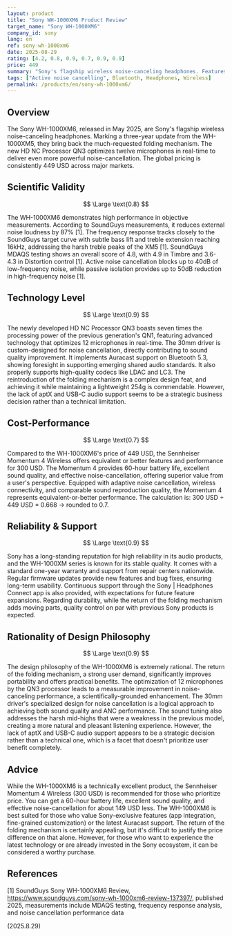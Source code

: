 ```yaml
---
layout: product
title: "Sony WH-1000XM6 Product Review"
target_name: "Sony WH-1000XM6"
company_id: sony
lang: en
ref: sony-wh-1000xm6
date: 2025-08-29
rating: [4.2, 0.8, 0.9, 0.7, 0.9, 0.9]
price: 449
summary: "Sony's flagship wireless noise-canceling headphones. Features the return of the folding mechanism and improved sound quality, with a better cost-performance."
tags: ["Active noise cancelling", Bluetooth, Headphones, Wireless]
permalink: /products/en/sony-wh-1000xm6/
---
```


## Overview

The Sony WH-1000XM6, released in May 2025, are Sony's flagship wireless noise-canceling headphones. Marking a three-year update from the WH-1000XM5, they bring back the much-requested folding mechanism. The new HD NC Processor QN3 optimizes twelve microphones in real-time to deliver even more powerful noise-cancellation. The global pricing is consistently 449 USD across major markets.

## Scientific Validity

$$ \Large \text{0.8} $$

The WH-1000XM6 demonstrates high performance in objective measurements. According to SoundGuys measurements, it reduces external noise loudness by 87% [1]. The frequency response tracks closely to the SoundGuys target curve with subtle bass lift and treble extension reaching 16kHz, addressing the harsh treble peaks of the XM5 [1]. SoundGuys MDAQS testing shows an overall score of 4.8, with 4.9 in Timbre and 3.6-4.3 in Distortion control [1]. Active noise cancellation blocks up to 40dB of low-frequency noise, while passive isolation provides up to 50dB reduction in high-frequency noise [1].

## Technology Level

$$ \Large \text{0.9} $$

The newly developed HD NC Processor QN3 boasts seven times the processing power of the previous generation's QN1, featuring advanced technology that optimizes 12 microphones in real-time. The 30mm driver is custom-designed for noise cancellation, directly contributing to sound quality improvement. It implements Auracast support on Bluetooth 5.3, showing foresight in supporting emerging shared audio standards. It also properly supports high-quality codecs like LDAC and LC3. The reintroduction of the folding mechanism is a complex design feat, and achieving it while maintaining a lightweight 254g is commendable. However, the lack of aptX and USB-C audio support seems to be a strategic business decision rather than a technical limitation.

## Cost-Performance

$$ \Large \text{0.7} $$

Compared to the WH-1000XM6's price of 449 USD, the Sennheiser Momentum 4 Wireless offers equivalent or better features and performance for 300 USD. The Momentum 4 provides 60-hour battery life, excellent sound quality, and effective noise-cancellation, offering superior value from a user's perspective. Equipped with adaptive noise cancellation, wireless connectivity, and comparable sound reproduction quality, the Momentum 4 represents equivalent-or-better performance. The calculation is: 300 USD ÷ 449 USD = 0.668 → rounded to 0.7.

## Reliability & Support

$$ \Large \text{0.9} $$

Sony has a long-standing reputation for high reliability in its audio products, and the WH-1000XM series is known for its stable quality. It comes with a standard one-year warranty and support from repair centers nationwide. Regular firmware updates provide new features and bug fixes, ensuring long-term usability. Continuous support through the Sony | Headphones Connect app is also provided, with expectations for future feature expansions. Regarding durability, while the return of the folding mechanism adds moving parts, quality control on par with previous Sony products is expected.

## Rationality of Design Philosophy

$$ \Large \text{0.9} $$

The design philosophy of the WH-1000XM6 is extremely rational. The return of the folding mechanism, a strong user demand, significantly improves portability and offers practical benefits. The optimization of 12 microphones by the QN3 processor leads to a measurable improvement in noise-canceling performance, a scientifically-grounded enhancement. The 30mm driver's specialized design for noise cancellation is a logical approach to achieving both sound quality and ANC performance. The sound tuning also addresses the harsh mid-highs that were a weakness in the previous model, creating a more natural and pleasant listening experience. However, the lack of aptX and USB-C audio support appears to be a strategic decision rather than a technical one, which is a facet that doesn't prioritize user benefit completely.

## Advice

While the WH-1000XM6 is a technically excellent product, the Sennheiser Momentum 4 Wireless (300 USD) is recommended for those who prioritize price. You can get a 60-hour battery life, excellent sound quality, and effective noise-cancellation for about 149 USD less. The WH-1000XM6 is best suited for those who value Sony-exclusive features (app integration, fine-grained customization) or the latest Auracast support. The return of the folding mechanism is certainly appealing, but it's difficult to justify the price difference on that alone. However, for those who want to experience the latest technology or are already invested in the Sony ecosystem, it can be considered a worthy purchase.

## References

[1] SoundGuys Sony WH-1000XM6 Review, https://www.soundguys.com/sony-wh-1000xm6-review-137397/, published 2025, measurements include MDAQS testing, frequency response analysis, and noise cancellation performance data

(2025.8.29) 